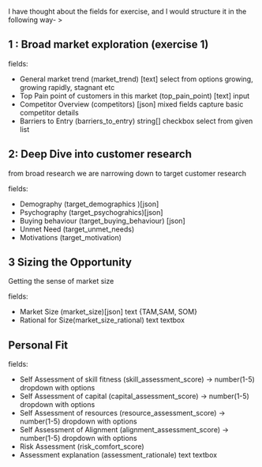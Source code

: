 I have thought about the fields for exercise, and  I would structure it in the following way- >

## 1 : Broad market exploration (exercise 1)

fields:

- General market trend (market_trend) [text] select from options growing, growing rapidly, stagnant etc
- Top Pain point of customers in this market (top_pain_point) [text] input
- Competitor Overview (competitors) [json] mixed fields capture basic competitor details
- Barriers to Entry (barriers_to_entry) string[] checkbox select from given list

## 2: Deep Dive into customer research

from broad research we are narrowing down to target customer research

fields:

- Demography (target_demographics )[json]
- Psychography (target_psychograhics)[json]
- Buying behaviour (target_buying_behaviour) [json]
- Unmet Need (target_unmet_needs)
- Motivations (target_motivation)

## 3 Sizing the Opportunity

Getting the sense of market size

fields:

- Market Size (market_size)[json] text {TAM,SAM, SOM}
- Rational for Size(market_size_rational) text textbox

## Personal Fit

fields:

- Self Assessment of skill fitness (skill_assessment_score) -> number(1-5) dropdown with options
- Self Assessment of capital (capital_assessment_score) -> number(1-5) dropdown with options
- Self Assessment of resources (resource_assessment_score) -> number(1-5) dropdown with options
- Self Assessment of Alignment (alignment_assessment_score) -> number(1-5) dropdown with options
- Risk Assessment (risk_comfort_score)
- Assessment explanation (assessment_rationale) text textbox